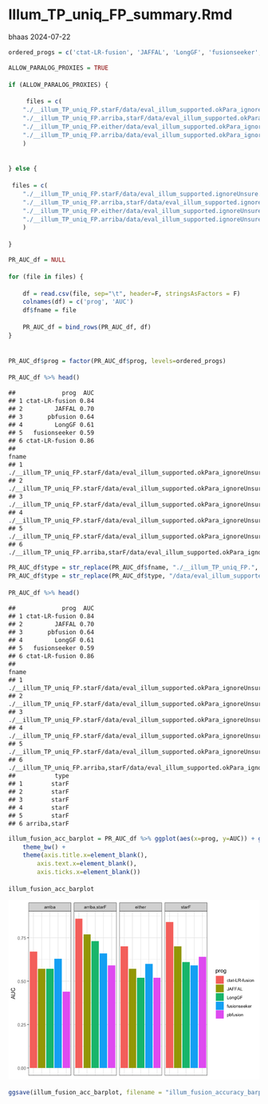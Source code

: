 Illum_TP_uniq_FP_summary.Rmd
================
bhaas
2024-07-22

``` r
ordered_progs = c('ctat-LR-fusion', 'JAFFAL', 'LongGF', 'fusionseeker', 'pbfusion')
```

``` r
ALLOW_PARALOG_PROXIES = TRUE

if (ALLOW_PARALOG_PROXIES) {
    
     files = c(
    "./__illum_TP_uniq_FP.starF/data/eval_illum_supported.okPara_ignoreUnsure.results.scored.PR.AUC",
    "./__illum_TP_uniq_FP.arriba,starF/data/eval_illum_supported.okPara_ignoreUnsure.results.scored.PR.AUC",
    "./__illum_TP_uniq_FP.either/data/eval_illum_supported.okPara_ignoreUnsure.results.scored.PR.AUC",
    "./__illum_TP_uniq_FP.arriba/data/eval_illum_supported.okPara_ignoreUnsure.results.scored.PR.AUC"
    )
    
    
} else {

 files = c(
    "./__illum_TP_uniq_FP.starF/data/eval_illum_supported.ignoreUnsure.results.scored.PR.AUC",
    "./__illum_TP_uniq_FP.arriba,starF/data/eval_illum_supported.ignoreUnsure.results.scored.PR.AUC",
    "./__illum_TP_uniq_FP.either/data/eval_illum_supported.ignoreUnsure.results.scored.PR.AUC",
    "./__illum_TP_uniq_FP.arriba/data/eval_illum_supported.ignoreUnsure.results.scored.PR.AUC"
    )
 
}
```

``` r
PR_AUC_df = NULL

for (file in files) {
    
    df = read.csv(file, sep="\t", header=F, stringsAsFactors = F)
    colnames(df) = c('prog', 'AUC')
    df$fname = file

    PR_AUC_df = bind_rows(PR_AUC_df, df)
}


PR_AUC_df$prog = factor(PR_AUC_df$prog, levels=ordered_progs)

PR_AUC_df %>% head()
```

    ##             prog  AUC
    ## 1 ctat-LR-fusion 0.84
    ## 2         JAFFAL 0.70
    ## 3       pbfusion 0.64
    ## 4         LongGF 0.61
    ## 5   fusionseeker 0.59
    ## 6 ctat-LR-fusion 0.86
    ##                                                                                                   fname
    ## 1        ./__illum_TP_uniq_FP.starF/data/eval_illum_supported.okPara_ignoreUnsure.results.scored.PR.AUC
    ## 2        ./__illum_TP_uniq_FP.starF/data/eval_illum_supported.okPara_ignoreUnsure.results.scored.PR.AUC
    ## 3        ./__illum_TP_uniq_FP.starF/data/eval_illum_supported.okPara_ignoreUnsure.results.scored.PR.AUC
    ## 4        ./__illum_TP_uniq_FP.starF/data/eval_illum_supported.okPara_ignoreUnsure.results.scored.PR.AUC
    ## 5        ./__illum_TP_uniq_FP.starF/data/eval_illum_supported.okPara_ignoreUnsure.results.scored.PR.AUC
    ## 6 ./__illum_TP_uniq_FP.arriba,starF/data/eval_illum_supported.okPara_ignoreUnsure.results.scored.PR.AUC

``` r
PR_AUC_df$type = str_replace(PR_AUC_df$fname, "./__illum_TP_uniq_FP.", "")
PR_AUC_df$type = str_replace(PR_AUC_df$type, "/data/eval_illum_supported.*$", "")

PR_AUC_df %>% head()
```

    ##             prog  AUC
    ## 1 ctat-LR-fusion 0.84
    ## 2         JAFFAL 0.70
    ## 3       pbfusion 0.64
    ## 4         LongGF 0.61
    ## 5   fusionseeker 0.59
    ## 6 ctat-LR-fusion 0.86
    ##                                                                                                   fname
    ## 1        ./__illum_TP_uniq_FP.starF/data/eval_illum_supported.okPara_ignoreUnsure.results.scored.PR.AUC
    ## 2        ./__illum_TP_uniq_FP.starF/data/eval_illum_supported.okPara_ignoreUnsure.results.scored.PR.AUC
    ## 3        ./__illum_TP_uniq_FP.starF/data/eval_illum_supported.okPara_ignoreUnsure.results.scored.PR.AUC
    ## 4        ./__illum_TP_uniq_FP.starF/data/eval_illum_supported.okPara_ignoreUnsure.results.scored.PR.AUC
    ## 5        ./__illum_TP_uniq_FP.starF/data/eval_illum_supported.okPara_ignoreUnsure.results.scored.PR.AUC
    ## 6 ./__illum_TP_uniq_FP.arriba,starF/data/eval_illum_supported.okPara_ignoreUnsure.results.scored.PR.AUC
    ##           type
    ## 1        starF
    ## 2        starF
    ## 3        starF
    ## 4        starF
    ## 5        starF
    ## 6 arriba,starF

``` r
illum_fusion_acc_barplot = PR_AUC_df %>% ggplot(aes(x=prog, y=AUC)) + geom_col(aes(fill=prog)) + facet_wrap(~type, ncol=4) +
    theme_bw() +
    theme(axis.title.x=element_blank(),
        axis.text.x=element_blank(),
        axis.ticks.x=element_blank())

illum_fusion_acc_barplot 
```

![](Illum_TP_uniq_FP_summary_files/figure-gfm/unnamed-chunk-5-1.png)<!-- -->

``` r
ggsave(illum_fusion_acc_barplot, filename = "illum_fusion_accuracy_barplot.svg", width=7, height=3.5)
```
